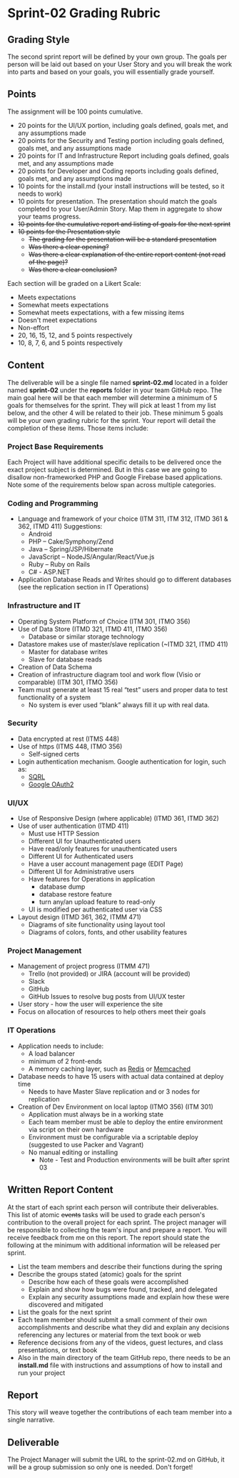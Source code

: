 # Sprint-02 Grading Rubric

## Grading Style

The second sprint report will be defined by your own group.  The goals per person will be laid out based on your User Story and you will break the work into parts and based on your goals, you will essentially grade yourself.

## Points

The assignment will be 100 points cumulative.

- 20 points for the UI/UX portion, including goals defined, goals met, and any assumptions made
- 20 points for the Security and Testing portion including goals defined, goals met, and any assumptions made
- 20 points for IT and Infrastructure Report including goals defined, goals met, and any assumptions made
- 20 points for Developer and Coding reports including goals defined, goals met, and any assumptions made
- 10 points for the install.md (your install instructions will be tested, so it needs to work)
- 10 points for presentation.  The presentation should match the goals completed to your User/Admin Story.  Map them in aggregate to show your teams progress.
- ~~10 points for the cumulative report and listing of goals for the next sprint~~
- ~~10 points for the Presentation style~~
  - ~~The grading for the presentation will be a standard presentation~~
  - ~~Was there a clear opening?~~
  - ~~Was there a clear explanation of the entire report content (not read of the page)?~~
  - ~~Was there a clear conclusion?~~

Each section will be graded on a Likert Scale:

- Meets expectations
- Somewhat meets expectations
- Somewhat meets expectations, with a few missing items
- Doesn't meet expectations
- Non-effort
- 20, 16, 15, 12, and 5 points respectively
- 10, 8, 7, 6, and 5 points respectively

## Content

The deliverable will be a single file named **sprint-02.md** located in a folder named **sprint-02** under the **reports** folder in your team GitHub repo. The main goal here will be that each member will determine a minimum of 5 goals for themselves for the sprint.  They will pick at least 1 from my list below, and the other 4 will be related to their job.   These minimum 5 goals will be your own grading rubric for the sprint. Your report will detail the completion of these items.   Those items include:

### Project Base Requirements

Each Project will have additional specific details to be delivered once the exact project subject is determined.  But in this case we are going to disallow non-frameworked PHP and Google Firebase based applications.  Note some of the requirements below span across multiple categories.

### Coding and Programming

- Language and framework of your choice (ITM 311, ITM 312, ITMD 361 & 362, ITMD 411) Suggestions:
  - Android
  - PHP – Cake/Symphony/Zend
  - Java – Spring/JSP/Hibernate
  - JavaScript – NodeJS/Angular/React/Vue.js
  - Ruby – Ruby on Rails
  - C# - ASP.NET
- Application Database Reads and Writes should go to different databases (see the replication section in IT Operations)

### Infrastructure and IT

- Operating System Platform of Choice (ITM 301, ITMO 356)
- Use of Data Store (ITMD 321, ITMD 411, ITMO 356)
  - Database or similar storage technology
- Datastore makes use of master/slave replication (~ITMD 321, ITMD 411)
  - Master for database writes
  - Slave for database reads
- Creation of Data Schema
- Creation of infrastructure diagram tool and work flow (Visio or comparable) (ITM 301, ITMO 356)
- Team must generate at least 15 real “test” users and proper data to test functionality of a system
  - No system is ever used “blank” always fill it up with real data.

### Security

- Data encrypted at rest (ITMS 448)
- Use of https (ITMS 448, ITMO 356)
  - Self-signed certs
- Login authentication mechanism. Google authentication for login, such as:
  - [SQRL](https://www.grc.com/sqrl/sqrl.htm "SQRL introduction page")
  - [Google OAuth2](https://developers.google.com/identity/protocols/OAuth2 "Google OAuth2 authentication")

### UI/UX

- Use of Responsive Design (where applicable) (ITMD 361, ITMD 362)
- Use of user authentication (ITMD 411)
  - Must use HTTP Session
  - Different UI for Unauthenticated users
  - Have read/only features for unauthenticated users
  - Different UI for Authenticated users
  - Have a user account management page (EDIT Page)
  - Different UI for Administrative users
  - Have features for Operations in application
    - database dump
    - database restore feature
    - turn any/an upload feature to read-only
  - UI is modified per authenticated user via CSS
- Layout design (ITMD 361, 362, ITMM 471)
  - Diagrams of site functionality using layout tool
  - Diagrams of colors, fonts, and other usability features

### Project Management

- Management of project progress (ITMM 471)
  - Trello (not provided) or JIRA (account will be provided)
  - Slack
  - GitHub
  - GitHub Issues to resolve bug posts from UI/UX tester
- User story - how the user will experience the site
- Focus on allocation of resources to help others meet their goals

### IT Operations

- Application needs to include:
  - A load balancer
  - minimum of 2 front-ends
  - A memory caching layer, such as [Redis](https://redis.io/ "Redis caching page") or [Memcached](https://www.memcached.org/ "Memcached main website")
- Database needs to have 15 users with actual data contained at deploy time
  - Needs to have Master Slave replication and or 3 nodes for replication
- Creation of Dev Environment on local laptop (ITMO 356) (ITM 301)
  - Application must always be in a working state
  - Each team member must be able to deploy the entire environment via script on their own hardware
  - Environment must be configurable via a scriptable deploy (suggested to use Packer and Vagrant)
  - No manual editing or installing
    - Note - Test and Production environments will be built after sprint 03

## Written Report Content

At the start of each sprint each person will contribute their deliverables.  This list of atomic ~~events~~ tasks will be used to grade each person's contribution to the overall project for each sprint.  The project manager will be responsible to collecting the team's input and prepare a report.  You will receive feedback from me on this report.  The report should state the following at the minimum with additional information will be released per sprint.

- List the team members and describe their functions during the spring
- Describe the groups stated (atomic) goals for the sprint
  - Describe how each of these goals were accomplished
  - Explain and show how bugs were found, tracked, and delegated
  - Explain any security assumptions made and explain how these were discovered and mitigated
- List the goals for the next sprint
- Each team member should submit a small comment of their own accomplishments and describe what they did and explain any decisions referencing any lectures or material from the text book or web
- Reference decisions from any of the videos, guest lectures, and class presentations, or text book
- Also in the main directory of the team GitHub repo, there needs to be an **install.md** file with instructions and assumptions of how to install and run your project

## Report

This story will weave together the contributions of each team member into a single narrative.

## Deliverable

The Project Manager will submit the URL to the sprint-02.md on GitHub, it will be a group submission so only one is needed.  Don't forget!
